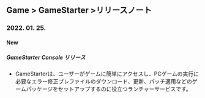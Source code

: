 ## Game > GameStarter >リリースノート

### 2022. 01. 25.

#### New

##### GameStarter Console リリース

* GameStarterは、ユーザーがゲームに簡単にアクセスし、PCゲームの実行に必要なエラー修正プレファイルのダウンロード、更新、パッチ適用などのゲームパッケージをセットアップするのに役立つランチャーサービスです。

